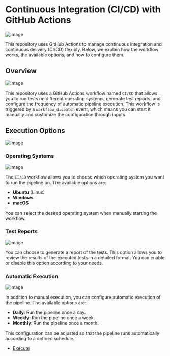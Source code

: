# Continuous Integration (CI/CD) with GitHub Actions

![image](https://github.com/user-attachments/assets/b9c117bc-db69-40ae-ac7a-e6edc15a076f)

This repository uses GitHub Actions to manage continuous integration and continuous delivery (CI/CD) flexibly. Below, we explain how the workflow works, the available options, and how to configure them.

## Overview
![image](https://github.com/user-attachments/assets/4a82f571-e340-41e2-be77-832e31463255)

This repository uses a GitHub Actions workflow named `CI/CD` that allows you to run tests on different operating systems, generate test reports, and configure the frequency of automatic pipeline execution. This workflow is triggered by a `workflow_dispatch` event, which means you can start it manually and customize the configuration through inputs.

## Execution Options
![image](https://github.com/user-attachments/assets/540ce073-ea8f-42a6-8be9-f2082b30b1ff)

### Operating Systems

![image](https://github.com/user-attachments/assets/40f56ded-ae56-44f7-b2e4-147921a39c04)

The `CI/CD` workflow allows you to choose which operating system you want to run the pipeline on. The available options are:

- **Ubuntu** (Linux)
- **Windows**
- **macOS**

You can select the desired operating system when manually starting the workflow.

### Test Reports

![image](https://github.com/user-attachments/assets/950950dc-918a-4b82-adf3-8b2c94a0b4ba)

You can choose to generate a report of the tests. This option allows you to review the results of the executed tests in a detailed format. You can enable or disable this option according to your needs.

### Automatic Execution

![image](https://github.com/user-attachments/assets/ce5dd55d-288f-4f4b-afec-2e751c800bb6)

In addition to manual execution, you can configure automatic execution of the pipeline. The available options are:

- **Daily**: Run the pipeline once a day.
- **Weekly**: Run the pipeline once a week.
- **Monthly**: Run the pipeline once a month.

This configuration can be adjusted so that the pipeline runs automatically according to a defined schedule.

- [Execute](https://github.com/FasterWayToFatLoss/qa-automation-web/actions/workflows/qa-automation-web.yml)
